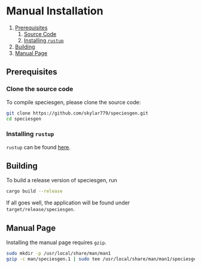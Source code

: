 # Manual Installation

1. [Prerequisites](#prerequisites)
    1. [Source Code](#clone-the-source-code)
    2. [Installing `rustup`](#installing-rustup)
2. [Building](#building)
3. [Manual Page](#manual-page)

## Prerequisites

### Clone the source code

To compile speciesgen, please clone the source code:

```sh
git clone https://github.com/skylar779/speciesgen.git
cd speciesgen
```

### Installing `rustup`
`rustup` can be found [here](https://rustup.rs/).

## Building

To build a release version of speciesgen, run

```sh
cargo build --release
```

If all goes well, the application will be found under `target/release/speciesgen`.

## Manual Page

Installing the manual page requires `gzip`.

```sh
sudo mkdir -p /usr/local/share/man/man1
gzip -c man/speciesgen.1 | sudo tee /usr/local/share/man/man1/speciesgen.1.gz > /dev/null
```


